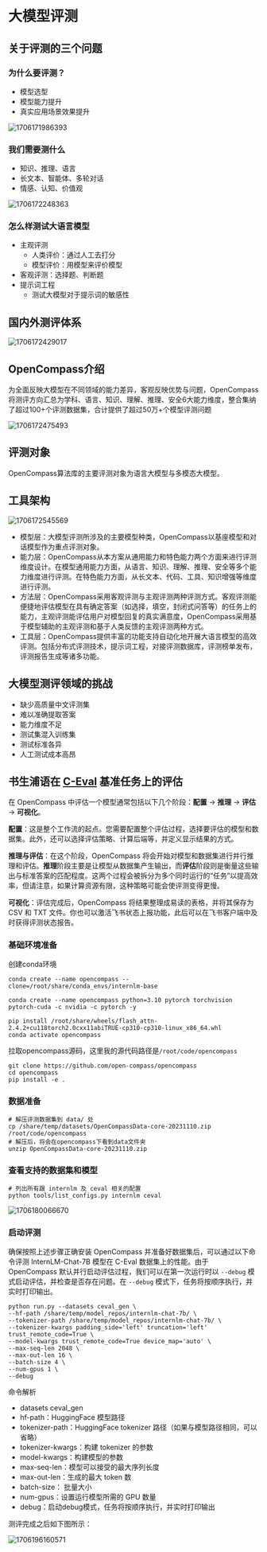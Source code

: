 # 大模型评测

## 关于评测的三个问题

### 为什么要评测？

* 模型选型
* 模型能力提升
* 真实应用场景效果提升

![1706171986393](assets/1706171986393.png)

### 我们需要测什么

* 知识、推理、语言
* 长文本、智能体、多轮对话
* 情感、认知、价值观

![1706172248363](assets/1706172248363.png)

### 怎么样测试大语言模型

* 主观评测
  * 人类评价：通过人工去打分
  * 模型评价：用模型来评价模型
* 客观评测：选择题、判断题
* 提示词工程
  * 测试大模型对于提示词的敏感性

## 国内外测评体系

![1706172429017](assets/1706172429017.png)

## OpenCompass介绍

为全面反映大模型在不同领域的能力差异，客观反映优势与问题，OpenCompass将测评方向汇总为学科、语言、知识、理解、推理、安全6大能力维度，整合集纳了超过100+个评测数据集，合计提供了超过50万+个模型评测问题

![1706172475493](assets/1706172475493.png)

## 评测对象

OpenCompass算法库的主要评测对象为语言大模型与多模态大模型。

## 工具架构

![1706172545569](assets/1706172545569.png)

- 模型层：大模型评测所涉及的主要模型种类，OpenCompass以基座模型和对话模型作为重点评测对象。
- 能力层：OpenCompass从本方案从通用能力和特色能力两个方面来进行评测维度设计。在模型通用能力方面，从语言、知识、理解、推理、安全等多个能力维度进行评测。在特色能力方面，从长文本、代码、工具、知识增强等维度进行评测。
- 方法层：OpenCompass采用客观评测与主观评测两种评测方式。客观评测能便捷地评估模型在具有确定答案（如选择，填空，封闭式问答等）的任务上的能力，主观评测能评估用户对模型回复的真实满意度，OpenCompass采用基于模型辅助的主观评测和基于人类反馈的主观评测两种方式。
- 工具层：OpenCompass提供丰富的功能支持自动化地开展大语言模型的高效评测。包括分布式评测技术，提示词工程，对接评测数据库，评测榜单发布，评测报告生成等诸多功能。

## 大模型测评领域的挑战

* 缺少高质量中文评测集
* 难以准确提取答案
* 能力维度不足
* 测试集混入训练集
* 测试标准各异
* 人工测试成本高昂

## 书生浦语在 [C-Eval](https://cevalbenchmark.com/index.html#home) 基准任务上的评估

在 OpenCompass 中评估一个模型通常包括以下几个阶段：**配置** -> **推理** -> **评估** -> **可视化**。

**配置**：这是整个工作流的起点。您需要配置整个评估过程，选择要评估的模型和数据集。此外，还可以选择评估策略、计算后端等，并定义显示结果的方式。

**推理与评估**：在这个阶段，OpenCompass 将会开始对模型和数据集进行并行推理和评估。**推理**阶段主要是让模型从数据集产生输出，而**评估**阶段则是衡量这些输出与标准答案的匹配程度。这两个过程会被拆分为多个同时运行的“任务”以提高效率，但请注意，如果计算资源有限，这种策略可能会使评测变得更慢。

**可视化**：评估完成后，OpenCompass 将结果整理成易读的表格，并将其保存为 CSV 和 TXT 文件。你也可以激活飞书状态上报功能，此后可以在飞书客户端中及时获得评测状态报告。

### 基础环境准备

创建conda环境

```
conda create --name opencompass --clone=/root/share/conda_envs/internlm-base

conda create --name opencompass python=3.10 pytorch torchvision pytorch-cuda -c nvidia -c pytorch -y

pip install /root/share/wheels/flash_attn-2.4.2+cu118torch2.0cxx11abiTRUE-cp310-cp310-linux_x86_64.whl
conda activate opencompass
```

拉取opencompass源码，这里我的源代码路径是`/root/code/opencompass`

```
git clone https://github.com/open-compass/opencompass
cd opencompass
pip install -e .
```

### 数据准备

```
# 解压评测数据集到 data/ 处
cp /share/temp/datasets/OpenCompassData-core-20231110.zip /root/code/opencompass
# 解压后，将会在opencompass下看到data文件夹
unzip OpenCompassData-core-20231110.zip
```

### 查看支持的数据集和模型

```
# 列出所有跟 internlm 及 ceval 相关的配置
python tools/list_configs.py internlm ceval
```

![1706180066670](assets/1706180066670.png)

### 启动评测

确保按照上述步骤正确安装 OpenCompass 并准备好数据集后，可以通过以下命令评测 InternLM-Chat-7B 模型在 C-Eval 数据集上的性能。由于 OpenCompass 默认并行启动评估过程，我们可以在第一次运行时以 `--debug` 模式启动评估，并检查是否存在问题。在 `--debug` 模式下，任务将按顺序执行，并实时打印输出。

```
python run.py --datasets ceval_gen \
--hf-path /share/temp/model_repos/internlm-chat-7b/ \
--tokenizer-path /share/temp/model_repos/internlm-chat-7b/ \
--tokenizer-kwargs padding_side='left' truncation='left' trust_remote_code=True \
--model-kwargs trust_remote_code=True device_map='auto' \
--max-seq-len 2048 \
--max-out-len 16 \
--batch-size 4 \
--num-gpus 1 \
--debug
```

命令解析

* datasets ceval_gen 
* hf-path：HuggingFace 模型路径
* tokenizer-path：HuggingFace tokenizer 路径（如果与模型路径相同，可以省略）
* tokenizer-kwargs：构建 tokenizer 的参数
* model-kwargs：构建模型的参数
* max-seq-len：模型可以接受的最大序列长度
* max-out-len：生成的最大 token 数
* batch-size： 批量大小
* num-gpus：设置运行模型所需的 GPU 数量
* debug：启动debug模式，任务将按顺序执行，并实时打印输出

测评完成之后如下图所示：

![1706196160571](assets/1706196160571.png)